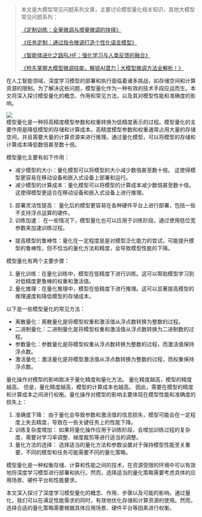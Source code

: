 > 本文是大模型常见问题系列文章，主要讨论模型量化相关知识，其他大模型常见问题系列：
>
> [《定制训练：全量微调与增量微调的抉择》](https://mp.weixin.qq.com/s?__biz=MzIxMjY3NzMwNw==&mid=2247483954&idx=1&sn=ca094c2f52eb386e03b685b7f9e18dd1&chksm=974325e6a034acf019d4c83351fcb031f19aff28226b0b771b8f408d4ebe07018e53c8b9649f&token=249540358&lang=zh_CN#rd)
>
> [《任务定制：通过指令微调打造个性化语言模型》](https://mp.weixin.qq.com/s?__biz=MzIxMjY3NzMwNw==&mid=2247483948&idx=1&sn=2d16fa7dde2553497913ff35d62bd668&chksm=974325f8a034aceecf6e64a440885d58bc6a0234bb541784f12a2fe6ccc850dbc549917fb584&token=249540358&lang=zh_CN#rd)
>
> [《智能体进化之路RLHF：强化学习与人类反馈的融合》](https://mp.weixin.qq.com/s?__biz=MzIxMjY3NzMwNw==&mid=2247483948&idx=2&sn=d5d1e6f103c2cf794a9817dc30eca881&chksm=974325f8a034acee5530dc4088b88a399626380bb31c57f6c68a5a59b4ed6641765c8e70862e&token=249540358&lang=zh_CN#rd)
>
> [《抢先掌握大模型微调技能，解锁AI潜力 | 大模型微调方法全解析！》](https://mp.weixin.qq.com/s?__biz=MzIxMjY3NzMwNw==&mid=2247483939&idx=1&sn=a519f12cdef260420d1d8edf426e6394&chksm=974325f7a034ace15ee99318a4c98bb85ab6195dda767b2020dd354411d92cbc7fbfab509601&token=249540358&lang=zh_CN#rd)
>

在人工智能领域，深度学习模型的部署和执行面临着诸多挑战，如存储空间和计算资源的限制。为了解决这些问题，模型量化作为一种有效的技术手段应运而生。本文将深入探讨模型量化的概念、作用和常见方法，以及其对模型性能和准确度的影响。

![](https://cdn.nlark.com/yuque/0/2023/png/406504/1691500994193-163a52fc-c4b9-4e67-9601-3c8818f6d4f8.png)  
模型量化是一种将高精度模型参数和权重转换为低精度表示的过程。模型量化的主要作用是降低模型的存储和计算成本。高精度模型参数和权重通常占用大量的存储空间，并且需要大量的计算资源来进行推理。通过量化模型，可以将模型的存储和计算成本降低数倍甚至数十倍。

模型量化主要有如下作用：

+ 减少模型的大小：量化模型可以将模型的大小减少数倍甚至数十倍。 这使得模型更容易在移动设备和嵌入式设备上部署和运行。
+ 减少模型的计算成本：量化模型可以将模型的计算成本减少数倍甚至数十倍。 这使得模型更适合在移动设备和嵌入式设备上进行推理。
1. 部署灵活性提高： 量化后的模型更容易在各种硬件平台上进行部署，包括一些不支持浮点运算的硬件。
2. 训练加速： 在一些情况下，模型量化也可以应用于训练阶段，通过使用低位宽参数来加速训练过程。
+ 提高模型的鲁棒性：量化在一定程度是是对模型泛化能力的尝试，可能提升模型的鲁棒性，但不恰当的量化方法和精度，会导致模型性能的下降。

模型量化有两个主要步骤：

1. 量化训练：在量化训练中，模型在低精度下进行训练。这可以帮助模型学习到对低精度更鲁棒的权重和激活值。
2. 量化推理：在量化推理中，模型在低精度下进行推理。这可以显著提高模型的推理速度和降低模型的存储成本。

以下是一些模型量化的常见方法：

+ 离散量化：离散量化是将模型权重和激活值从浮点数转换为整数的过程。
+ 二进制量化：二进制量化是将模型权重和激活值从浮点数转换为二进制数的过程。
+ 参数量化：参数量化是将模型权重从浮点数转换为整数的过程，而激活值保持浮点数。
+ 激活量化：激活量化是将模型激活值从浮点数转换为整数的过程，而权重保持浮点数。

量化操作对模型的影响取决于量化精度和量化方法。 量化精度越高，模型的精度越高。 但是，量化精度越高，模型的计算成本也越高。 因此，需要在模型的精度和计算成本之间进行权衡。量化操作对模型的影响主要体现在模型性能和准确度的损失上：

1. 准确度下降： 由于量化会导致参数和激活值的信息损失，模型可能会在一定程度上失去精度，导致在一些关键任务上的性能下降。
2. 训练复杂度增加： 如果将量化操作应用于训练阶段，会增加训练过程的复杂度，需要对学习率调整、梯度裁剪等进行适当的调整。
3. 量化方法的选择： 选择适当的量化方法和参数设置对于保持模型性能至关重要，不同的模型和任务可能需要不同的量化策略。

模型量化是一种权衡存储、计算和性能之间的技术，在资源受限的环境中可以有效地将深度学习模型进行部署和执行。然而，选择适当的量化策略需要考虑具体的应用场景、硬件平台和性能要求。





本文深入探讨了深度学习模型量化的概念、作用、步骤以及可能的影响。通过量化，我们可以在满足性能需求的同时，有效地优化存储和计算资源的使用。然而，选择合适的量化策略需要根据具体应用场景、硬件平台等因素进行权衡。

